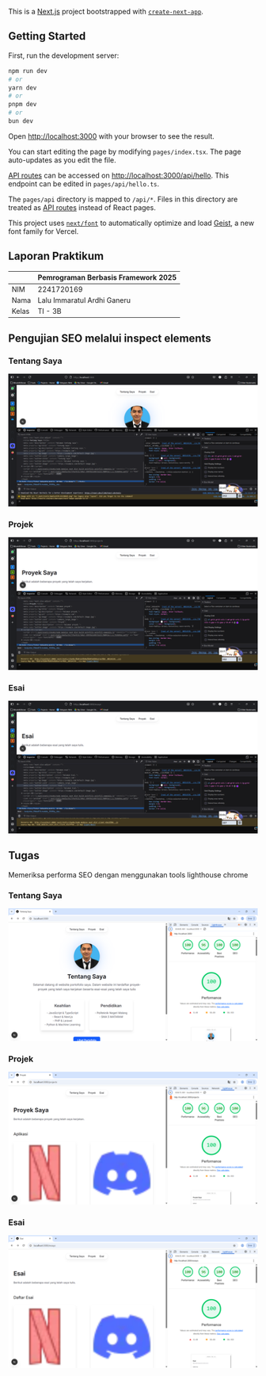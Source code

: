 This is a [Next.js](https://nextjs.org) project bootstrapped with [`create-next-app`](https://nextjs.org/docs/pages/api-reference/create-next-app).

## Getting Started

First, run the development server:

```bash
npm run dev
# or
yarn dev
# or
pnpm dev
# or
bun dev
```

Open [http://localhost:3000](http://localhost:3000) with your browser to see the result.

You can start editing the page by modifying `pages/index.tsx`. The page auto-updates as you edit the file.

[API routes](https://nextjs.org/docs/pages/building-your-application/routing/api-routes) can be accessed on [http://localhost:3000/api/hello](http://localhost:3000/api/hello). This endpoint can be edited in `pages/api/hello.ts`.

The `pages/api` directory is mapped to `/api/*`. Files in this directory are treated as [API routes](https://nextjs.org/docs/pages/building-your-application/routing/api-routes) instead of React pages.

This project uses [`next/font`](https://nextjs.org/docs/pages/building-your-application/optimizing/fonts) to automatically optimize and load [Geist](https://vercel.com/font), a new font family for Vercel.

## Laporan Praktikum

|  | Pemrograman Berbasis Framework 2025 |
|--|--|
| NIM |  2241720169|
| Nama |  Lalu Immaratul Ardhi Ganeru |
| Kelas | TI - 3B |

## Pengujian SEO melalui inspect elements
### Tentang Saya
![1.png](images/1.png)
### Projek
![2.png](images/2.png)
### Esai
![3.png](images/3.png)

## Tugas
Memeriksa performa SEO dengan menggunakan tools lighthouse chrome
### Tentang Saya
![4.png](images/4.png)
### Projek
![5.png](images/5.png)
### Esai
![6.png](images/6.png)